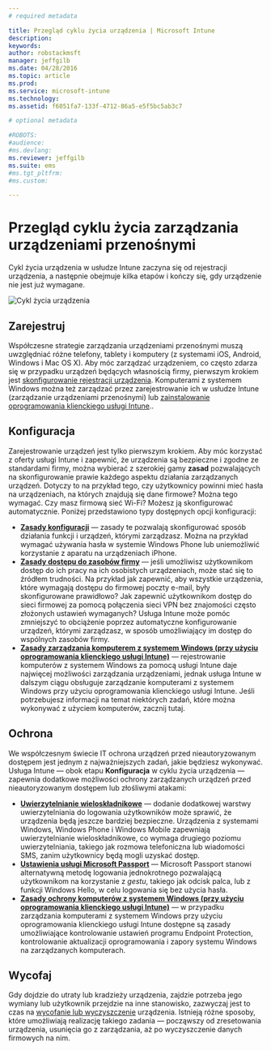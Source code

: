 ```yaml
---
# required metadata

title: Przegląd cyklu życia urządzenia | Microsoft Intune
description:
keywords:
author: robstackmsft
manager: jeffgilb
ms.date: 04/28/2016
ms.topic: article
ms.prod:
ms.service: microsoft-intune
ms.technology:
ms.assetid: f6051fa7-133f-4712-86a5-e5f5bc5ab3c7

# optional metadata

#ROBOTS:
#audience:
#ms.devlang:
ms.reviewer: jeffgilb
ms.suite: ems
#ms.tgt_pltfrm:
#ms.custom:

---
```


# Przegląd cyklu życia zarządzania urządzeniami przenośnymi

Cykl życia urządzenia w usłudze Intune zaczyna się od rejestracji urządzenia, a następnie obejmuje kilka etapów i kończy się, gdy urządzenie nie jest już wymagane.

![Cykl życia urządzenia](./media/devicelifecycle_nobg.png "the Intune device lifecycle")

## Zarejestruj
Współczesne strategie zarządzania urządzeniami przenośnymi muszą uwzględniać różne telefony, tablety i komputery (z systemami iOS, Android, Windows i Mac OS X). Aby móc zarządzać urządzeniem, co często zdarza się w przypadku urządzeń będących własnością firmy, pierwszym krokiem jest [skonfigurowanie rejestracji urządzenia](enroll-devices-in-microsoft-intune.md). Komputerami z systemem Windows można też zarządzać przez zarejestrowanie ich w usłudze Intune (zarządzanie urządzeniami przenośnymi) lub [zainstalowanie oprogramowania klienckiego usługi Intune](manage-windows-pcs-with-microsoft-intune.md)..

## Konfiguracja
Zarejestrowanie urządzeń jest tylko pierwszym krokiem. Aby móc korzystać z oferty usługi Intune i zapewnić, że urządzenia są bezpieczne i zgodne ze standardami firmy, można wybierać z szerokiej gamy **zasad** pozwalających na skonfigurowanie prawie każdego aspektu działania zarządzanych urządzeń. Dotyczy to na przykład tego, czy użytkownicy powinni mieć hasła na urządzeniach, na których znajdują się dane firmowe? Można tego wymagać. Czy masz firmową sieć Wi-Fi? Możesz ją skonfigurować automatycznie. Poniżej przedstawiono typy dostępnych opcji konfiguracji:

- [**Zasady konfiguracji**](manage-settings-and-features-on-your-devices-with-microsoft-intune-policies.md) — zasady te pozwalają skonfigurować sposób działania funkcji i urządzeń, którymi zarządzasz. Można na przykład wymagać używania hasła w systemie Windows Phone lub uniemożliwić korzystanie z aparatu na urządzeniach iPhone.
- [**Zasady dostępu do zasobów firmy**](enable-access-to-company-resources-with-microsoft-intune.md) — jeśli umożliwisz użytkownikom dostęp do ich pracy na ich osobistych urządzeniach, może stać się to źródłem trudności. Na przykład jak zapewnić, aby wszystkie urządzenia, które wymagają dostępu do firmowej poczty e-mail, były skonfigurowane prawidłowo? Jak zapewnić użytkownikom dostęp do sieci firmowej za pomocą połączenia sieci VPN bez znajomości często złożonych ustawień wymaganych? Usługa Intune może pomóc zmniejszyć to obciążenie poprzez automatyczne konfigurowanie urządzeń, którymi zarządzasz, w sposób umożliwiający im dostęp do wspólnych zasobów firmy.
- [**Zasady zarządzania komputerem z systemem Windows (przy użyciu oprogramowania klienckiego usługi Intune)**](common-windows-pc-management-tasks-with-the-microsoft-intune-computer-client.md) — rejestrowanie komputerów z systemem Windows za pomocą usługi Intune daje najwięcej możliwości zarządzania urządzeniami, jednak usługa Intune w dalszym ciągu obsługuje zarządzanie komputerami z systemem Windows przy użyciu oprogramowania klienckiego usługi Intune. Jeśli potrzebujesz informacji na temat niektórych zadań, które można wykonywać z użyciem komputerów, zacznij tutaj.

## Ochrona
We współczesnym świecie IT ochrona urządzeń przed nieautoryzowanym dostępem jest jednym z najważniejszych zadań, jakie będziesz wykonywać. Usługa Intune — obok etapu **Konfiguracja** w cyklu życia urządzenia — zapewnia dodatkowe możliwości ochrony zarządzanych urządzeń przed nieautoryzowanym dostępem lub złośliwymi atakami:
- [**Uwierzytelnianie wieloskładnikowe**](protect-windows-devices-with-multi-factor-authentication.md) — dodanie dodatkowej warstwy uwierzytelniania do logowania użytkowników może sprawić, że urządzenia będą jeszcze bardziej bezpieczne. Urządzenia z systemami Windows, Windows Phone i Windows Mobile zapewniają uwierzytelnianie wieloskładnikowe, co wymaga drugiego poziomu uwierzytelniania, takiego jak rozmowa telefoniczna lub wiadomości SMS, zanim użytkownicy będą mogli uzyskać dostęp.
- [**Ustawienia usługi Microsoft Passport**](control-microsoft-passport-settings-on-devices-with-microsoft-intune.md) — Microsoft Passport stanowi alternatywną metodę logowania jednokrotnego pozwalającą użytkownikom na korzystanie z *gestu*, takiego jak odcisk palca, lub z funkcji Windows Hello, w celu logowania się bez użycia hasła.
- [**Zasady ochrony komputerów z systemem Windows (przy użyciu oprogramowania klienckiego usługi Intune)**](policies-to-protect-windows-pcs-in-microsoft-intune.md) — w przypadku zarządzania komputerami z systemem Windows przy użyciu oprogramowania klienckiego usługi Intune dostępne są zasady umożliwiające kontrolowanie ustawień programu Endpoint Protection, kontrolowanie aktualizacji oprogramowania i zapory systemu Windows na zarządzanych komputerach.

## Wycofaj
Gdy dojdzie do utraty lub kradzieży urządzenia, zajdzie potrzeba jego wymiany lub użytkownik przejdzie na inne stanowisko, zazwyczaj jest to czas na [wycofanie lub wyczyszczenie](use-remote-wipe-to-help-protect-data-using-microsoft-intune.md) urządzenia. Istnieją różne sposoby, które umożliwiają realizację takiego zadania — począwszy od zresetowania urządzenia, usunięcia go z zarządzania, aż po wyczyszczenie danych firmowych na nim.


<!--HONumber=May16_HO1-->


